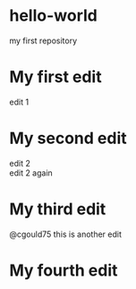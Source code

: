 # hello-world
my first repository
# My first edit
edit 1
# My second edit
edit 2
</br>
edit 2 again
# My third edit
@cgould75 this is another edit
# My fourth edit
